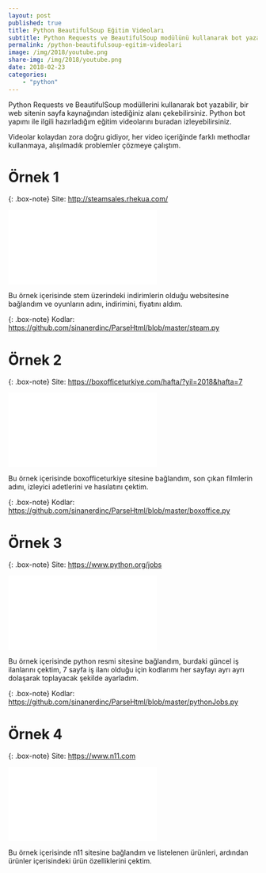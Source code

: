 ```yaml
---
layout: post
published: true
title: Python BeautifulSoup Eğitim Videoları
subtitle: Python Requests ve BeautifulSoup modülünü kullanarak bot yazabilirsiniz.
permalink: /python-beautifulsoup-egitim-videolari
image: /img/2018/youtube.png
share-img: /img/2018/youtube.png
date: 2018-02-23
categories:
    - "python"
---
```


Python Requests ve BeautifulSoup modüllerini kullanarak bot yazabilir, bir web sitenin sayfa kaynağından istediğiniz alanı çekebilirsiniz. Python bot yapımı ile ilgili hazırladığım eğitim videolarını buradan izleyebilirsiniz.

Videolar kolaydan zora doğru gidiyor, her video içeriğinde farklı methodlar kullanmaya, alışılmadık problemler çözmeye çalıştım.

# Örnek 1

{: .box-note}
Site: http://steamsales.rhekua.com/


<div class="youtubeContainer">
<iframe src="//www.youtube.com/embed/FuiOiltXJbM"
frameborder="0" allowfullscreen class="youtubeVideo"></iframe>
</div>

Bu örnek içerisinde stem üzerindeki indirimlerin olduğu websitesine bağlandım ve oyunların adını, indirimini, fiyatını aldım.

{: .box-note}
Kodlar: https://github.com/sinanerdinc/ParseHtml/blob/master/steam.py


# Örnek 2

{: .box-note}
Site: https://boxofficeturkiye.com/hafta/?yil=2018&hafta=7


<div class="youtubeContainer">
<iframe src="//www.youtube.com/embed/L61uiXspCq4"
frameborder="0" allowfullscreen class="youtubeVideo"></iframe>
</div>

Bu örnek içerisinde boxofficeturkiye sitesine bağlandım, son çıkan filmlerin adını, izleyici adetlerini ve hasılatını çektim.

{: .box-note}
Kodlar: https://github.com/sinanerdinc/ParseHtml/blob/master/boxoffice.py


# Örnek 3

{: .box-note}
Site: https://www.python.org/jobs


<div class="youtubeContainer">
<iframe src="//www.youtube.com/embed/NeYdF5Drsy4"
frameborder="0" allowfullscreen class="youtubeVideo"></iframe>
</div>

Bu örnek içerisinde python resmi sitesine bağlandım, burdaki güncel iş ilanlarını çektim, 7 sayfa iş ilanı olduğu için kodlarımı her sayfayı ayrı ayrı dolaşarak toplayacak şekilde ayarladım.

{: .box-note}
Kodlar: https://github.com/sinanerdinc/ParseHtml/blob/master/pythonJobs.py


# Örnek 4

{: .box-note}
Site: https://www.n11.com


<div class="youtubeContainer">
<iframe src="//www.youtube.com/embed/CxaT-jqp3Is"
frameborder="0" allowfullscreen class="youtubeVideo"></iframe>
</div>

Bu örnek içerisinde n11 sitesine bağlandım ve listelenen ürünleri, ardından ürünler içerisindeki ürün özelliklerini çektim.
